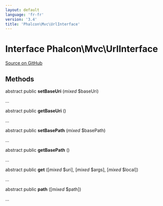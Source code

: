```yaml
---
layout: default
language: 'fr-fr'
version: '3.4'
title: 'Phalcon\Mvc\UrlInterface'
---
```


# Interface **Phalcon\Mvc\UrlInterface**

<a href="https://github.com/phalcon/cphalcon/tree/v3.4.0/phalcon/mvc/urlinterface.zep" class="btn btn-default btn-sm">Source on GitHub</a>

## Methods

abstract public **setBaseUri** (*mixed* $baseUri)

...

abstract public **getBaseUri** ()

...

abstract public **setBasePath** (*mixed* $basePath)

...

abstract public **getBasePath** ()

...

abstract public **get** ([*mixed* $uri], [*mixed* $args], [*mixed* $local])

...

abstract public **path** ([*mixed* $path])

...